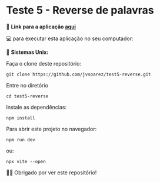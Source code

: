 # Teste 5 - Reverse de palavras

🔗 **Link para a aplicação [aqui](https://reverse-word-test.surge.sh/)**


💻 para executar esta aplicação no seu computador:

🐧 **Sistemas Unix:**

Faça o clone deste repositório:

    git clone https://github.com/jvsoarez/test5-reverse.git
    
Entre no diretório
    
    cd test5-reverse
    
Instale as dependências:
    
    npm install

Para abrir este projeto no navegador:
    
    npm run dev

ou:
    
    npx vite --open
    
    
🙏🏽 Obrigado por ver este repositório!
